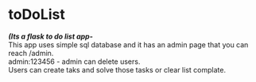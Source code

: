 # toDoList
***(Its a flask to do list app-*** <br />
This app uses simple sql database and it has an admin page that you can reach /admin. <br />
admin:123456 - admin can delete users.<br />
Users can create taks and solve those tasks or clear list complate.<br />
